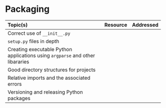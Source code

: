 # Packaging

| Topic(s) | Resource | Addressed |
| :------- | :------- | :-------: |
| Correct use of `__init__.py` |
| `setup.py` files in depth |
| Creating executable Python applications using `argparse` and other libararies |
| Good directory structures for projects |
| Relative imports and the associated errors |
| Versioning and releasing Python packages |
